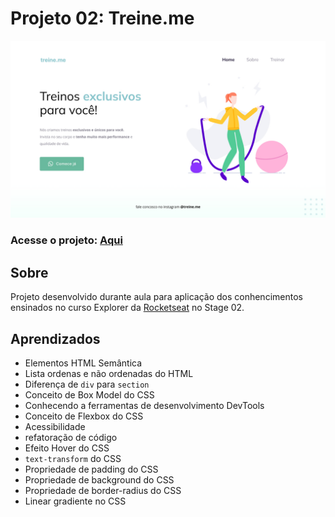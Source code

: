 # Projeto 02: Treine.me
<img src="./images/screenshot.jpg"/>

### Acesse o projeto: [Aqui](https://jonasncsantos.github.io/Treine.me/)
## Sobre
Projeto desenvolvido durante aula para aplicação dos conhencimentos ensinados no curso Explorer da [Rocketseat](https://www.rocketseat.com.br/") no Stage 02.



## Aprendizados
- Elementos HTML Semântica
- Lista ordenas e não ordenadas do HTML
- Diferença de `div` para `section`
- Conceito de Box Model do CSS
- Conhecendo a ferramentas de desenvolvimento DevTools
- Conceito de Flexbox do CSS
- Acessibilidade
- refatoração de código
- Efeito Hover do CSS
- `text-transform` do CSS
- Propriedade de padding do CSS
- Propriedade de background do CSS
- Propriedade de border-radius do CSS
- Linear gradiente no CSS